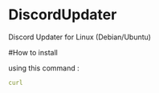 # DiscordUpdater
Discord Updater for Linux (Debian/Ubuntu)

#How to install

using this command :
```yml
curl
```


